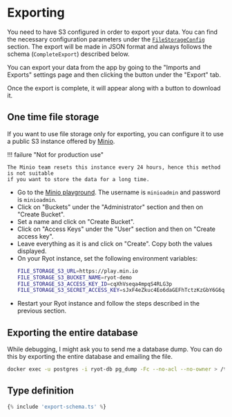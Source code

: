 # Exporting

You need to have S3 configured in order to export your data. You can find the necessary
configuration parameters under the
[`FileStorageConfig`](../configuration.md#all-parameters) section. The export will be made
in JSON format and always follows the schema (`CompleteExport`) described below.

You can export your data from the app by going to the "Imports and Exports" settings page
and then clicking the button under the "Export" tab.

Once the export is complete, it will appear along with a button to download it.

## One time file storage

If you want to use file storage only for exporting, you can configure it to use a public
S3 instance offered by [Minio](https://play.min.io).

!!! failure "Not for production use"

    The Minio team resets this instance every 24 hours, hence this method is not suitable
    if you want to store the data for a long time.

- Go to the [Minio playground](https://play.min.io). The username is `minioadmin` and
  password is `minioadmin`.
- Click on "Buckets" under the "Administrator" section and then on "Create Bucket".
- Set a name and click on "Create Bucket".
- Click on "Access Keys" under the "User" section and then on "Create access key".
- Leave everything as it is and click on "Create". Copy both the values displayed.
- On your Ryot instance, set the following environment variables:
    ```sh
    FILE_STORAGE_S3_URL=https://play.min.io
    FILE_STORAGE_S3_BUCKET_NAME=ryot-demo
    FILE_STORAGE_S3_ACCESS_KEY_ID=cqXhVseqa4mpqS4RLG3p
    FILE_STORAGE_S3_SECRET_ACCESS_KEY=sJxF4eZkuc4Eo6daGEFhTctzKzGbY6G6qAQTb8Wy
    ```
- Restart your Ryot instance and follow the steps described in the previous section.

## Exporting the entire database

While debugging, I might ask you to send me a database dump. You can do this by exporting
the entire database and emailing the file.

```bash
docker exec -u postgres -i ryot-db pg_dump -Fc --no-acl --no-owner > /tmp/ryot.file.sql
```

## Type definition

```ts
{% include 'export-schema.ts' %}
```
